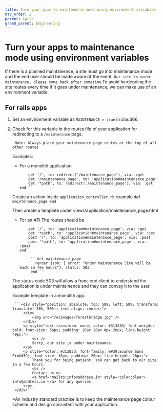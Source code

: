 ```yaml
---
title: Turn your apps to maintenance mode using environment variables
nav_order: 2
parent: Agile
grand_parent: Engineering
---
```


# Turn your apps to maintenance mode using environment variables

If there is a planned maintainence, a site must go into maintenance mode and the end user should be made aware of the event. 
	`Our site is under maintenance, please come back after sometime`
To avoid hardcoding the site routes every time if it goes under maintenance, we can make use of an environment variable.

##	For rails apps

1. Set an environment variable as `MAINTENANCE = true` in cloud66.
2. Check for this variable in the routes file of your application for redirecting to a `/maintenance` page.
		
		Note: Always place your maintenance page routes at the top of all other routes

	Examples:
	- For a monolith application
		```if ENV["MAINTENANCE"] == true
			get '/', to: redirect('/maintenance_page'), via: :get
			get '/maintenance_page', to: 'application#maintenance_page'
			get '*path', to: redirect('/maintenance_page'), via: :get
		end```

	Create an action inside `application_controller.rb` example
		```def maintenance_page
		end```

	Then create a template under views/application/maintenance_page.html
	
	- For an API 
		The routes should be
		```if ENV["MAINTENANCE"] == "true"
			get '/', to: 'application#maintenance_page', via: :get
			get '*path', to: 'application#maintenance_page', via: :get
			post '/', to: 'application#maintenance_page', via: :post
			post '*path', to: 'application#maintenance_page', via: :post
		end`

	         ```def maintenance_page
		       render json: { error: "Under Maintenance Site will be back in few hours"}, status: 503
	         end```
	 The status code 503 will allow a front-end client to understand the application is under maintainence and they can convey it to the user. 
	         
	Example template in a monolith app. 

		```<div style="position: absolute; top: 50%; left: 50%; transform: translate(-50%,-50%); text-align: center;">
			<div>
				<img src="/w3images/forestbridge.jpg" />
			</div>
			<p style="text-transform: none; color: #31383D; font-weight: bold; font-size: 36px; padding: 20px 20px 0px 20px; line-height: 49px;">
				<br />
				Sorry, our site is under maintenance.
			</p>
			<p style="color: #31383d; font-family: &#39;Source Sans Pro&#39;; font-size: 18px; padding: 20px; line-height: 28px;">
				Thank you for being patient. You can get back to our site in a few hours.
				<br />
				Contact us on
				<a href="mailto:info@address.in" style="color:blue"> info@address.in </a> for any queries.
			</p>
		</div>```
	
	*An industry standard practise is to keep the maintenance page colour scheme and design consistent with your application. 
